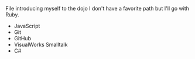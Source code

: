 File introducing myself to the dojo
I don't have a favorite path but I'll go with Ruby.
* JavaScript
* Git
* GitHub
* VisualWorks Smalltalk
* C#